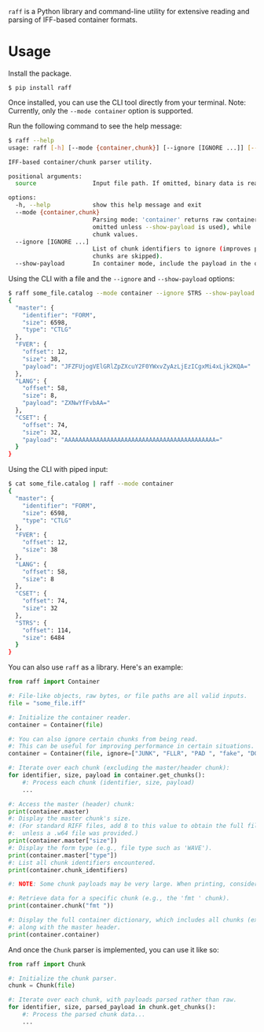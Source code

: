 `raff` is a Python library and command-line utility for extensive reading and parsing of IFF-based container formats.

# Usage

Install the package.

```$ pip install raff```

Once installed, you can use the CLI tool directly from your terminal. Note: Currently, only the `--mode container` option is supported.

Run the following command to see the help message:
```bash
$ raff --help
usage: raff [-h] [--mode {container,chunk}] [--ignore [IGNORE ...]] [--show-payload] [source]

IFF-based container/chunk parser utility.

positional arguments:
  source                Input file path. If omitted, binary data is read from standard input.

options:
  -h, --help            show this help message and exit
  --mode {container,chunk}
                        Parsing mode: 'container' returns raw container data (with payloads
                        omitted unless --show-payload is used), while 'chunk' returns parsed
                        chunk values.
  --ignore [IGNORE ...]
                        List of chunk identifiers to ignore (improves performance if unwanted
                        chunks are skipped).
  --show-payload        In container mode, include the payload in the output.
```

Using the CLI with a file and the `--ignore` and `--show-payload` options:

```bash
$ raff some_file.catalog --mode container --ignore STRS --show-payload 
{
  "master": {
    "identifier": "FORM",
    "size": 6598,
    "type": "CTLG"
  },
  "FVER": {
    "offset": 12,
    "size": 38,
    "payload": "JFZFUjogVElGRlZpZXcuY2F0YWxvZyAzLjEzICgxMi4xLjk2KQA="
  },
  "LANG": {
    "offset": 58,
    "size": 8,
    "payload": "ZXNwYfFvbAA="
  },
  "CSET": {
    "offset": 74,
    "size": 32,
    "payload": "AAAAAAAAAAAAAAAAAAAAAAAAAAAAAAAAAAAAAAAAAAA="
  }
}
```

Using the CLI with piped input:

```bash
$ cat some_file.catalog | raff --mode container 
{
  "master": {
    "identifier": "FORM",
    "size": 6598,
    "type": "CTLG"
  },
  "FVER": {
    "offset": 12,
    "size": 38
  },
  "LANG": {
    "offset": 58,
    "size": 8
  },
  "CSET": {
    "offset": 74,
    "size": 32
  },
  "STRS": {
    "offset": 114,
    "size": 6484
  }
}
```

You can also use `raff` as a library. Here's an example:

```py
from raff import Container

#: File-like objects, raw bytes, or file paths are all valid inputs.
file = "some_file.iff"

#: Initialize the container reader.
container = Container(file)

#: You can also ignore certain chunks from being read. 
#: This can be useful for improving performance in certain situations.
container = Container(file, ignore=["JUNK", "FLLR", "PAD ", "fake", "DGDA"])

#: Iterate over each chunk (excluding the master/header chunk):
for identifier, size, payload in container.get_chunks():
    #: Process each chunk (identifier, size, payload)
    ...

#: Access the master (header) chunk:
print(container.master)
#: Display the master chunk's size.
#: (For standard RIFF files, add 8 to this value to obtain the full file size,
#:  unless a .w64 file was provided.)
print(container.master["size"])
#: Display the form type (e.g., file type such as 'WAVE').
print(container.master["type"])
#: List all chunk identifiers encountered.
print(container.chunk_identifiers)

#: NOTE: Some chunk payloads may be very large. When printing, consider omitting the payload.

#: Retrieve data for a specific chunk (e.g., the 'fmt ' chunk).
print(container.chunk("fmt "))

#: Display the full container dictionary, which includes all chunks (excluding ignored ones)
#: along with the master header.
print(container.container)
```

And once the `Chunk` parser is implemented, you can use it like so:

```py
from raff import Chunk

#: Initialize the chunk parser.
chunk = Chunk(file)

#: Iterate over each chunk, with payloads parsed rather than raw.
for identifier, size, parsed_payload in chunk.get_chunks():
    #: Process the parsed chunk data...
    ...

```
